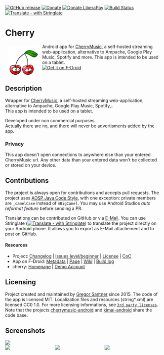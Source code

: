 [![GitHub release](https://img.shields.io/github/release/gsantner/cherrymusic-android.svg)](https://github.com/gsantner/cherrymusic-android/releases)
[![Donate](https://img.shields.io/badge/donate-bitcoin-orange.svg)](https://gsantner.github.io/#donate)
[![Donate LiberaPay](https://img.shields.io/badge/donate-liberapay-orange.svg)](https://liberapay.com/gsantner/donate)
[![Build Status](https://travis-ci.org/gsantner/cherrymusic-android.svg?branch=master)](https://travis-ci.org/gsantner/cherrymusic-android)
[![Translate - with Stringlate](https://img.shields.io/badge/stringlate-translate-green.svg)](https://lonamiwebs.github.io/stringlate/translate?git=https%3A%2F%2Fgithub.com%2Fgsantner%2Fcherrymusic-android.git&name=Cherry&web=https%3A%2F%2Fgithub.com%2Fgsantner%2Fcherrymusic-android)

# Cherry
<img src="/wawl/ic_launcher-web.png" align="left" width="100" hspace="10" vspace="10">
Android app for <a href="http://fomori.org/cherrymusic/">CherryMusic</a>,
a self-hosted streaming web-application, alternative to Ampache, Google Play Music, Spotify and more.
This app is intended to be used on a tablet.

<div style="display:flex;" >
<a href="https://f-droid.org/repository/browse/?fdid=de.live.gdev.cherrymusic">
    <img src="https://f-droid.org/badge/get-it-on.png" alt="Get it on F-Droid" height="80">
</a>
<!--
<a href="https://play.google.com/store/apps/details?id=de.live.gdev.cherrymusic">
    <img alt="Get it on Google Play" height="80" src="https://play.google.com/intl/en_us/badges/images/generic/en_badge_web_generic.png" />
</a>
-->
</div></br>


## Description
Wrapper for [CherryMusic](http://www.fomori.org/cherrymusic/),
a self-hosted streaming web-application, alternative to Ampache, Google Play Music, Spotify,..  
This app is intended to be used on a tablet.

Developed under non commercial purposes.  
Actually there are no, and there will never be advertisments added by the app. 


### Privacy
This app doesn't open connections to anywhere else than your entered CherryMusic url.
Any other data than your entered data won't be collected or stored on your device.

## Contributions
The project is always open for contributions and accepts pull requests.
The project uses [AOSP Java Code Style](https://source.android.com/source/code-style#follow-field-naming-conventions), with one exception: private members are `_camelCase` instead of `mBigCamel`. You may use Android Studios _auto reformat feature_ before sending a PR.

Translations can be contributed on GitHub or via [E-Mail](https://gsantner.github.io/#contact). You can use Stringlate ([![Translate - with Stringlate](https://img.shields.io/badge/stringlate-translate-green.svg)](https://lonamiwebs.github.io/stringlate/translate?git=https%3A%2F%2Fgithub.com%2Fgsantner%2Fcherrymusic-android.git&name=cherry%20TT&web=https%3A%2F%2Fgithub.com%2Fgsantner%2Fcherrymusic-android)) to translate the project directly on your Android phone. It allows you to export as E-Mail attachement and to post on GitHub.

#### Resources
* Project: [Changelog](/CHANGELOG.md) | [Issues level/beginner](https://github.com/gsantner/cherrymusic-android/issues?q=is%3Aissue+is%3Aopen+label%3Alevel%2Fbeginner) | [License](/LICENSE.txt) | [CoC](/CODE_OF_CONDUCT.md)
* App on F-Droid: [Metadata](https://gitlab.com/fdroid/fdroiddata/blob/master/metadata/de.live.gdev.cherrymusic.txt) | [Page](https://f-droid.org/packages/de.live.gdev.cherrymusic/) | [Wiki](https://f-droid.org/wiki/page/de.live.gdev.cherrymusic) | [Build log](https://f-droid.org/wiki/page/de.live.gdev.cherrymusic/lastbuild)
* cherry: [Homepage](http://www.cherry.org/) | [Demo Account](https://demo.cherry.org/status.php)

## Licensing
Project created and maintained by <a href="https://gsantner.github.io">Gregor Santner</a> since 2015.
The code of the app is licensed MIT. Localization files and resources (string\*.xml) are licensed CC0 1.0.
For more licensing informations, see [`3rd party licenses`](/app/src/main/res/raw/licenses_3rd_party.md).
Note that the projects [cherrymusic-android](https://github.com/gsantner/cherrymusic-android) and [kimai-android](https://github.com/gsantner/kimai-android) share the code base.


## Screenshots
<div style="display:flex;" >
	<img src="https://raw.githubusercontent.com/gsantner/cherrymusic-android/master/metadata/en-US/phoneScreenshots/01.png" width="59%" >
</div>
<div style="display:flex;" >
	<img src="https://raw.githubusercontent.com/gsantner/cherrymusic-android/master/metadata/en-US/phoneScreenshots/03.png" width="30%" >
	<img src="https://raw.githubusercontent.com/gsantner/cherrymusic-android/master/metadata/en-US/phoneScreenshots/04.png" width="30%" style="margin-left:10px;" >
	<img src="https://raw.githubusercontent.com/gsantner/cherrymusic-android/master/metadata/en-US/phoneScreenshots/05.png" width="30%" style="margin-left:10px;" >
</div>
